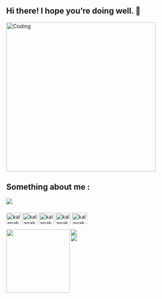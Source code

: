 ## Hi there! I hope you’re doing well.  👋
<img align="center" alt="Coding" width="400" src="https://th.bing.com/th/id/R.c7e51e847dd547d93318291bcd1749b2?rik=CiK4fvRwKGnwYA&pid=ImgRaw&r=0">

## Something about me :

<img align="rigth" src="https://readme-typing-svg.herokuapp.com/?color=255ccc&width=420&lines=I+am+a+1st+year+Engineering+student%EF%B8%8F;In%20University%20of%20peradeniya%20sri%20lanka%EF%B8%8F;I%20realy%20liked%20to%20make%20Telegram%20%20%20Bots%EF%B8%8F%EF%B8%8F;Have%20a%20nice%20day%20To%20you!%EF%B8%8F">

<h3 align="left"></h3>

<p align="left">
<!-- <a href="https://twitter.com/kalanakt" target="blank"><img align="center" src="https://cdn.jsdelivr.net/npm/simple-icons@3.0.1/icons/twitter.svg" alt="kalanakt" height="80" width="60" /></a> -->
<a href="https://linkedin.com/in/kalanakt" target="blank"><img align="center" src="https://cdn.jsdelivr.net/npm/simple-icons@3.0.1/icons/linkedin.svg" alt="kalanakt" height="30" width="40" /></a>
<a href="https://instagram.com/kalanakt" target="blank"><img align="center" src="https://cdn.jsdelivr.net/npm/simple-icons@3.0.1/icons/instagram.svg" alt="kalanakt" height="30" width="40" /></a>
<a href="https://www.facebook.com/kalana.kithmina.735" target="blank"><img align="center" src="https://cdn.jsdelivr.net/npm/simple-icons@3.0.1/icons/facebook.svg" alt="kalanakt" height="30" width="40" /></a>
<a href="https://telegram.com/kinu6" target="blank"><img align="center" src="https://cdn.jsdelivr.net/npm/simple-icons@3.0.1/icons/telegram.svg" alt="kalanakt" height="30" width="40" /></a>
<a href="https://www.youtube.com/c/kalanakt" target="blank"><img align="center" src="https://cdn.jsdelivr.net/npm/simple-icons@3.0.1/icons/youtube.svg" alt="kalanakt" height="30" width="40" /></a>
</p>
  
<div>
  <img height="170" align="left" src="https://github-readme-stats.vercel.app/api?username=kalanakt&count_private=true&include_all_commits=true" />
  <img src="https://github-readme-streak-stats.herokuapp.com/?user=kalanakt&show_icons=true&locale=en&layout=compact" />
</div>
  

<img src="https://github-readme-stats.vercel.app/api/top-langs/?username=kalanakt&layout=compact" />
